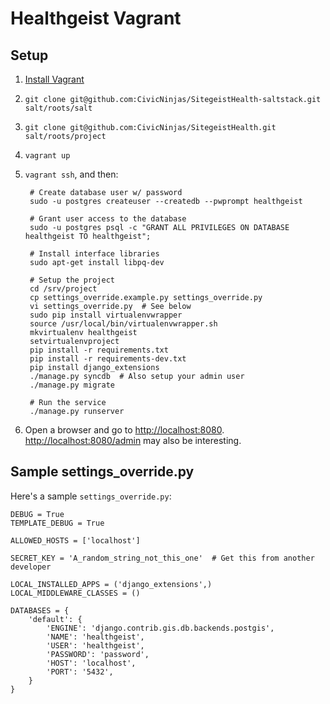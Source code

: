 # Healthgeist Vagrant

## Setup

1. [Install Vagrant](http://www.vagrantup.com)
2. `git clone git@github.com:CivicNinjas/SitegeistHealth-saltstack.git salt/roots/salt`
2. `git clone git@github.com:CivicNinjas/SitegeistHealth.git salt/roots/project`
3. `vagrant up`
4. `vagrant ssh`, and then:

        # Create database user w/ password
        sudo -u postgres createuser --createdb --pwprompt healthgeist

        # Grant user access to the database
        sudo -u postgres psql -c "GRANT ALL PRIVILEGES ON DATABASE healthgeist TO healthgeist";

        # Install interface libraries
        sudo apt-get install libpq-dev

        # Setup the project
        cd /srv/project
        cp settings_override.example.py settings_override.py
        vi settings_override.py  # See below
        sudo pip install virtualenvwrapper
        source /usr/local/bin/virtualenvwrapper.sh
        mkvirtualenv healthgeist
        setvirtualenvproject
        pip install -r requirements.txt
        pip install -r requirements-dev.txt
        pip install django_extensions
        ./manage.py syncdb  # Also setup your admin user
        ./manage.py migrate

        # Run the service
        ./manage.py runserver

5. Open a browser and go to <http://localhost:8080>.
   <http://localhost:8080/admin> may also be interesting.

## Sample settings_override.py
Here's a sample `settings_override.py`:

    DEBUG = True
    TEMPLATE_DEBUG = True
    
    ALLOWED_HOSTS = ['localhost']
    
    SECRET_KEY = 'A_random_string_not_this_one'  # Get this from another developer
    
    LOCAL_INSTALLED_APPS = ('django_extensions',)
    LOCAL_MIDDLEWARE_CLASSES = ()
    
    DATABASES = {
        'default': {
            'ENGINE': 'django.contrib.gis.db.backends.postgis',
            'NAME': 'healthgeist',
            'USER': 'healthgeist',
            'PASSWORD': 'password',
            'HOST': 'localhost',
            'PORT': '5432',
        }
    }
